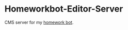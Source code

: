#  Homeworkbot-Editor-Server
CMS server for my [homework bot](https://github.com/Georgiy10427/HomeworkBot).
